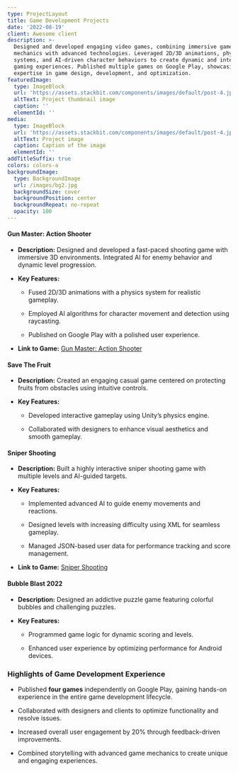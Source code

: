 ```yaml
---
type: ProjectLayout
title: Game Development Projects
date: '2022-08-19'
client: Awesome client
description: >-
  Designed and developed engaging video games, combining immersive gameplay
  mechanics with advanced technologies. Leveraged 2D/3D animations, physics
  systems, and AI-driven character behaviors to create dynamic and interactive
  gaming experiences. Published multiple games on Google Play, showcasing
  expertise in game design, development, and optimization.
featuredImage:
  type: ImageBlock
  url: 'https://assets.stackbit.com/components/images/default/post-4.jpeg'
  altText: Project thumbnail image
  caption: ''
  elementId: ''
media:
  type: ImageBlock
  url: 'https://assets.stackbit.com/components/images/default/post-4.jpeg'
  altText: Project image
  caption: Caption of the image
  elementId: ''
addTitleSuffix: true
colors: colors-a
backgroundImage:
  type: BackgroundImage
  url: /images/bg2.jpg
  backgroundSize: cover
  backgroundPosition: center
  backgroundRepeat: no-repeat
  opacity: 100
---
```

#### **Gun Master: Action Shooter**

*   **Description:** Designed and developed a fast-paced shooting game with immersive 3D environments. Integrated AI for enemy behavior and dynamic level progression.

*   **Key Features:**

    *   Fused 2D/3D animations with a physics system for realistic gameplay.

    *   Employed AI algorithms for character movement and detection using raycasting.

    *   Published on Google Play with a polished user experience.

*   **Link to Game:** [Gun Master: Action Shooter](https://play.google.com/store/apps/details?id=com.gamezeniq.gunmasteractionshooter)

#### **Save The Fruit**

*   **Description:** Created an engaging casual game centered on protecting fruits from obstacles using intuitive controls.

*   **Key Features:**

    *   Developed interactive gameplay using Unity’s physics engine.

    *   Collaborated with designers to enhance visual aesthetics and smooth gameplay.

#### **Sniper Shooting**

*   **Description:** Built a highly interactive sniper shooting game with multiple levels and AI-guided targets.

*   **Key Features:**

    *   Implemented advanced AI to guide enemy movements and reactions.

    *   Designed levels with increasing difficulty using XML for seamless gameplay.

    *   Managed JSON-based user data for performance tracking and score management.

*   **Link to Game:** [Sniper Shooting](https://play.google.com/store/apps/details?id=com.gamezeniq.shootingmasterchallenge3d)

#### **Bubble Blast 2022**

*   **Description:** Designed an addictive puzzle game featuring colorful bubbles and challenging puzzles.

*   **Key Features:**

    *   Programmed game logic for dynamic scoring and levels.

    *   Enhanced user experience by optimizing performance for Android devices.

### **Highlights of Game Development Experience**

*   Published **four games** independently on Google Play, gaining hands-on experience in the entire game development lifecycle.

*   Collaborated with designers and clients to optimize functionality and resolve issues.

*   Increased overall user engagement by 20% through feedback-driven improvements.

*   Combined storytelling with advanced game mechanics to create unique and engaging experiences.

